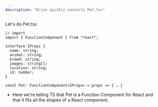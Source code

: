 ```yaml
---
description: "Brian quickly converts Pet.tsx"
---
```


Let's do Pet.tsx

```tsx
// import
import { FunctionComponent } from "react";

interface IProps {
  name: string;
  animal: string;
  breed: string;
  images: string[];
  location: string;
  id: number;
}

const Pet: FunctionComponent<IProps> = props => { … }

```

- Here we're telling TS that Pet is a Function Component for React and that it fits all the shapes of a React component.
